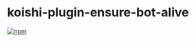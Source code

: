 # koishi-plugin-ensure-bot-alive

[![npm](https://www.npmjs.com/package/koishi-plugin-ensure-bot-alive)](https://www.npmjs.com/package/koishi-plugin-ensure-bot-alive)
